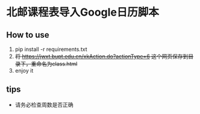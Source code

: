 # 北邮课程表导入Google日历脚本

## How to use

1. pip install -r requirements.txt
2. ~~将 https://jwxt.bupt.edu.cn/xkAction.do?actionType=6 这个网页保存到目录下，重命名为class.html~~
3. enjoy it 

## tips

* 请务必检查周数是否正确
